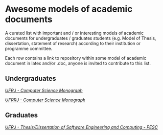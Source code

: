 # Awesome models of academic documents
A curated list with important and / or interesting models of academic documents for undergraduates / graduates students (e.g. Model of Thesis, dissertation, statement of research) according to their institution or programme committee.

Each row contains a link to repository within some model of academic document in latex and/or .doc, anyone is invited to contribute to this list.

## Undergraduates
[*UFRJ - Computer Science Monograph*](https://github.com/raulsenaferreira/modelo-monografia-DCC-UFRRJ)

[*UFRRJ - Computer Science Monograph*](https://github.com/raulsenaferreira/modelo-monografia-DCC-UFRRJ)

## Graduates
[*UFRJ - Thesis/Dissertation of Software Engineering and Computing - PESC*](https://github.com/raulsenaferreira/thesis_coppetec_template)
